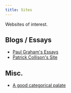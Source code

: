 ```yaml
---
title: Sites
---
```


Websites of interest.

## Blogs / Essays

- [Paul Graham's Essays](https://paulgraham.com/articles.html)
- [Patrick Collison's Site](https://patrickcollison.com/)

## Misc.

- [A good categorical palate](https://jfly.uni-koeln.de/color/)
